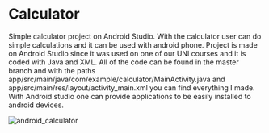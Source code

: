 # Calculator
Simple calculator project on Android Studio. With the calculator user can do simple calculations and it can be used with android phone. Project is made on Android Studio since it was used on one of our UNI courses and it is coded with Java and XML. All of the code can be found in the master branch and with the paths app/src/main/java/com/example/calculator/MainActivity.java and app/src/main/res/layout/activity_main.xml you can find everything I made. With Android studio one can provide applications to be easily installed to android devices.

![android_calculator](https://user-images.githubusercontent.com/82605573/151254310-4a8bf499-b5da-4a5e-8949-a776ad703b66.jpg)
